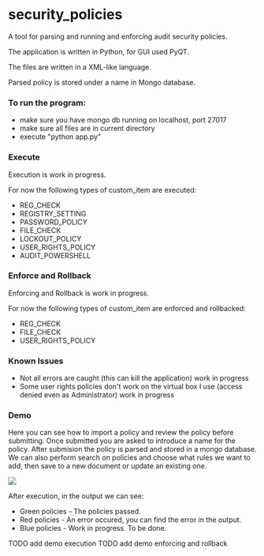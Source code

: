 # security_policies

A tool for parsing and running and enforcing audit security policies.

The application is written in Python, for GUI used PyQT.

The files are written in a XML-like language.

Parsed policy is stored under a name in Mongo database.

### To run the program:
* make sure you have mongo db running on localhost, port 27017
* make sure all files are in current directory
* execute "python app.py" 

### Execute
Execution is work in progress.

For now the following types of custom_item are executed:
* REG_CHECK
* REGISTRY_SETTING
* PASSWORD_POLICY
* FILE_CHECK
* LOCKOUT_POLICY
* USER_RIGHTS_POLICY
* AUDIT_POWERSHELL

### Enforce and Rollback
Enforcing and Rollback is work in progress.

For now the following types of custom_item are enforced and rollbacked:
* REG_CHECK
* FILE_CHECK
* USER_RIGHTS_POLICY

### Known Issues
* Not all errors are caught (this can kill the application) work in progress
* Some user rights policies don't work on the virtual box I use (access denied even as Administrator) work in progress

### Demo 
Here you can see how to import a policy and review the policy before submitting. Once submitted you are asked to introduce a name for the policy. After submision the policy is parsed and stored in a mongo database. We can also perform search on policies and choose what rules we want to add, then save to a new document or update an existing one.

<img src="https://github.com/dgaponcic/security_policy_parser/blob/master/lab2.gif">

After execution, in the output we can see:
* Green policies - The policies passed.
* Red policies - An error occured, you can find the error in the output.
* Blue policies - Work in progress. To be done.

TODO add demo execution
TODO add demo enforcing and rollback

